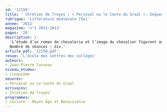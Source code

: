 ```yaml
---
id: '12150'
title: ' Chrétien de Troyes : « Perceval ou le Conte du Graal ». Séquence'
rubrique: 'Littérature médiévale [5e]'
annee: '2012'
magazine: 'n°1 2012-2013'
pages: '28'
description: |-
  'L’étude d’un roman de chevalerie et l’image du chevalier figurent au programme de l’enseignement du français au collège en classe de cinquième. À partir de « Perceval ou le Conte du Graal », de Chrétien de Troyes, on peut aborder ces deux questions. L’ouvrage, qui met en scène les chevaliers de la cour du roi Arthur, permet de découvrir le monde de la Table Ronde et l’un de ses représentants les plus prestigieux, Gauvain. On peut également y suivre la formation et l’évolution de Perceval, un jeune homme sauvage, rustre et ignorant s’affirmant progressivement comme une figure marquante du roman qui fait apparaître, pour la première fois dans notre littérature, le mystérieux motif du Graal.
  Nombre de séances : dix.'
article_pdf: '12150.pdf'
revue: 'L’école des lettres des collèges'
auteurs:
- Jean-Pierre Tusseau
niveau_etudes:
- cinquième
oeuvres:
- Perceval ou le Conte du Graal
ecrivains:
- Chrétien de Troyes
programmes:
- lecture - Moyen Âge et Renaissance
---
```


